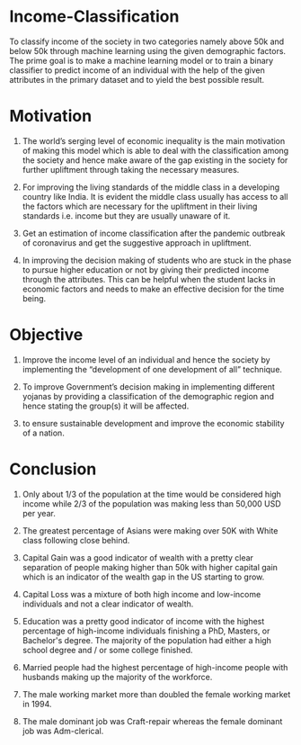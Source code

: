 # Income-Classification
To classify income of the society in two categories namely above 50k and below 50k through machine learning using the given demographic factors.
The prime goal is to make a machine learning model or to train a binary classifier to predict income of an individual with the help of the given attributes in the primary dataset and to yield the best possible result.

# Motivation
1. The world’s serging level of economic inequality is the main motivation of making this model which is able to deal with the classification among the society and hence make aware of the gap existing in the society for further upliftment through taking the necessary measures.

2. For improving the living standards of the middle class in a developing country like India. It is evident the middle class usually has access to all the factors which are necessary for the upliftment in their living standards i.e. income but they are usually unaware of it.

3. Get an estimation of income classification after the pandemic outbreak of coronavirus and get the suggestive approach in upliftment.

4. In improving the decision making of students who are stuck in the phase to pursue higher education or not by giving their predicted income through the attributes. This can be helpful when the student lacks in economic factors and needs to make an effective decision for the time being.

# Objective
1. Improve the income level of an individual and hence the society by implementing the “development of one development of all” technique.

2. To improve Government’s decision making in implementing different yojanas by providing a classification of the demographic region and hence stating the group(s) it will be affected.

3. to ensure sustainable development and improve the economic stability of a nation. 

# Conclusion
1. Only about 1/3 of the population at the time would be considered high income while 2/3 of the population was making less than 50,000 USD per year.

2. The greatest percentage of Asians were making over 50K with White class following close behind.

3. Capital Gain was a good indicator of wealth with a pretty clear separation of people making higher than 50k with higher capital gain which is an indicator of the wealth gap in the US starting to grow.

4. Capital Loss was a mixture of both high income and low-income individuals and not a clear indicator of wealth.

5. Education was a pretty good indicator of income with the highest percentage of high-income individuals finishing a PhD, Masters, or Bachelor's degree. The majority of the population had either a high school degree and / or some college finished.

6. Married people had the highest percentage of high-income people with husbands making up the majority of the workforce.

7. The male working market more than doubled the female working market in 1994.

8. The male dominant job was Craft-repair whereas the female dominant job was Adm-clerical.

